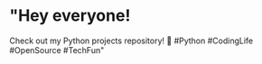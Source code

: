 # "Hey everyone!  
Check out my Python projects repository! 🚀 #Python #CodingLife #OpenSource #TechFun"
